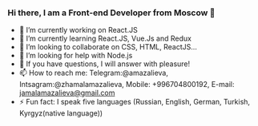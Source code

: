 ### Hi there, I am a Front-end Developer from Moscow 👋

- 🔭 I’m currently working on React.JS
- 🌱 I’m currently learning React.JS, Vue.Js and Redux
- 👯 I’m looking to collaborate on CSS, HTML, ReactJS...
- 🤔 I’m looking for help with Node.js
- 💬 If you have questions, I will answer with pleasure!
- 📫 How to reach me:
     Telegram:@amazalieva, Intsagram:@zhamalamazalieva, Mobile: +996704800192, E-mail: jamalamazalieva@gmail.com
- ⚡ Fun fact: I speak five languages (Russian, English, German, Turkish, Kyrgyz(native language))

